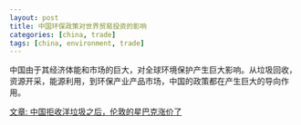 ```yaml
---
layout: post
title: 中国环保政策对世界贸易投资的影响
categories: [china, trade]
tags: [china, environment, trade]
---
```

中国由于其经济体能和市场的巨大，对全球环境保护产生巨大影响。从垃圾回收，资源开采，能源利用，到环保产业产品市场，中国的政策都在产生巨大的导向作用。

[文章: 中国拒收洋垃圾之后，伦敦的星巴克涨价了](https://www.evernote.com/shard/s4/nl/646959/e55a66c2-be5f-45a1-8769-3c1e501d3ffb?title=%E4%B8%AD%E5%9B%BD%E6%8B%92%E6%94%B6%E6%B4%8B%E5%9E%83%E5%9C%BE%E4%B9%8B%E5%90%8E%EF%BC%8C%E4%BC%A6%E6%95%A6%E7%9A%84%E6%98%9F%E5%B7%B4%E5%85%8B%E6%B6%A8%E4%BB%B7%E4%BA%86)
